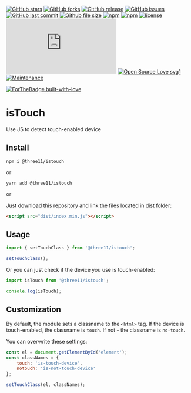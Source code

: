 [![GitHub stars](https://img.shields.io/github/stars/three11/istouch.svg?style=social&label=Stars)](https://github.com/three11/istouch)
[![GitHub forks](https://img.shields.io/github/forks/three11/istouch.svg?style=social&label=Fork)](https://github.com/three11/istouch/network#fork-destination-box)
[![GitHub release](https://img.shields.io/github/release/three11/istouch.svg)](https://github.com/three11/istouch/releases/latest)
[![GitHub issues](https://img.shields.io/github/issues/three11/istouch.svg)](https://github.com/three11/istouch/issues)
[![GitHub last commit](https://img.shields.io/github/last-commit/three11/istouch.svg)](https://github.com/three11/istouch/commits/master)
[![Github file size](https://img.shields.io/github/size/three11/istouch/index.js.svg)](https://github.com/three11/istouch/dist/index.min.js)
[![npm](https://img.shields.io/npm/dt/@three11/istouch.svg)](https://www.npmjs.com/package/@three11/istouch)
[![npm](https://img.shields.io/npm/v/@three11/istouch.svg)](https://www.npmjs.com/package/@three11/istouch)
[![license](https://img.shields.io/github/license/three11/istouch.svg)](https://github.com/three11/istouch)
[![Analytics](https://ga-beacon.appspot.com/UA-83446952-1/github.com/three11/istouch/README.md)](https://github.com/three11/istouch/)
[![Open Source Love svg1](https://badges.frapsoft.com/os/v1/open-source.svg?v=103)](https://github.com/three11/istouch/)
[![Maintenance](https://img.shields.io/badge/Maintained%3F-yes-green.svg)](https://github.com/three11/istouch/graphs/commit-activity)

[![ForTheBadge built-with-love](http://ForTheBadge.com/images/badges/built-with-love.svg)](https://github.com/three11/)

# isTouch

Use JS to detect touch-enabled device

## Install

```console
npm i @three11/istouch
```

or

```console
yarn add @three11/istouch
```

or

Just download this repository and link the files located in dist folder:

```html
<script src="dist/index.min.js"></script>
```

## Usage

```javascript
import { setTouchClass } from '@three11/istouch';

setTouchClass();
```

Or you can just check if the device you use is touch-enabled:

```javascript
import isTouch from '@three11/istouch';

console.log(isTouch);
```

## Customization

By default, the module sets a classname to the `<html>` tag.
If the device is touch-enabled, the classname is `touch`.
If not - the classname is `no-touch`.

You can overwrite these settings:

```javascript
const el = document.getElementById('element');
const classNames = {
	touch: 'is-touch-device',
	notouch: 'is-not-touch-device'
};

setTouchClass(el, classNames);
```
